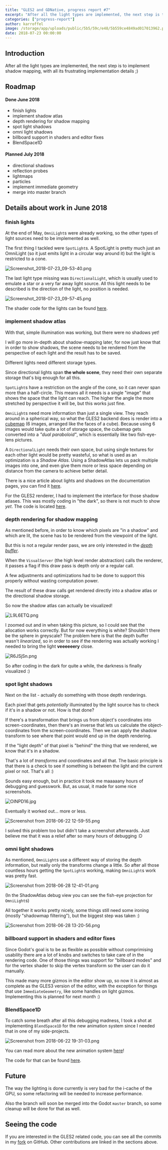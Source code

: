 ```yaml
---
title: "GLES2 and GDNative, progress report #7"
excerpt: "After all the light types are implemented, the next step is to implement shadow mapping, with all its frustrating implementation details ;)"
categories: ["progress-report"]
author: karroffel
image: /storage/app/uploads/public/5b5/59c/e48/5b559ce4849ad017013962.png
date: 2018-07-23 00:00:00
---
```


## Introduction

After all the light types are implemented, the next step is to implement shadow mapping, with all its frustrating implementation details ;)


## Roadmap

#### Done June 2018

- finish lights
- implement shadow atlas
- depth rendering for shadow mapping
- spot light shadows
- omni light shadows
- billboard support in shaders and editor fixes
- BlendSpace1D

#### Planned July 2018

- directional shadows
- reflection probes
- lightmaps
- particles
- implement immediate geometry
- merge into master branch


## Details about work in June 2018

### finish lights

At the end of May, `OmniLight`s were already working, so the other types of light sources need to be implemented as well.

The first thing I tackled were `SpotLight`s. A SpotLight is pretty much just an OmniLight (so it just emits light in a circular way around it) but the light is restricted to a cone.


![Screenshot_2018-07-23_09-53-40.png](/storage/app/uploads/public/5b5/589/a49/5b5589a49cc01310770344.png)

The last light type missing was `DirectionalLight`, which is usually used to emulate a star or a very far away light source.
All this light needs to be described is the direction of the light, no position is needed.


![Screenshot_2018-07-23_09-57-45.png](/storage/app/uploads/public/5b5/58a/8cc/5b558a8cc9034494048418.png)


The shader code for the lights can be found [here](https://github.com/karroffel/godot/blob/157da9a7c36eeaf1326708ed7432a2311a28032f/drivers/gles2/shaders/scene.glsl#L474-L614).


### implement shadow atlas

With that, simple illumination was working, but there were no shadows yet!

I will go more in-depth about shadow-mapping later, for now just know that in order to show shadows, the scene needs to be rendered from the perspective of each light and the result has to be saved.

Different lights need different storage types.

Since directional lights span **the whole scene**, they need their own separate storage that's big enough for all this.

`SpotLight`s have a restriction on the angle of the cone, so it can never span more than a half-circle. This means all it needs is a single "image" that shows the space that the light can reach. The higher the angle the more stretched by perspective it will be, but this works just fine.

`OmniLight`s need more information than just a single view. They reach around in a spherical way, so what the GLES2 backend does is render into a [cubemap](https://en.wikipedia.org/wiki/Cube_mapping) (6 images, arranged like the faces of a cube). Because using 6 images would take quite a lot of storage space, the cubemap gets converted into a *"dual paraboloid"*, which is essentially like two fish-eye-lens pictures.

A `DirectionalLight` needs their own space, but using single textures for each other light would be pretty wasteful, so what is used as an optimization is a *Shadow Atlas*. Using a ShadowAtlas lets us pack multiple images into one, and even give them more or less space depending on distance from the camera to achieve better detail. 

There is a nice article about lights and shadows on the documentation pages, you can find it [here](http://docs.godotengine.org/en/3.0/tutorials/3d/lights_and_shadows.html#shadow-atlas).

For the GLES2 renderer, I had to implement the interface for those shadow atlases. This was mostly coding in "the dark", so there is not much to show *yet*. The code is located [here](https://github.com/karroffel/godot/blob/157da9a7c36eeaf1326708ed7432a2311a28032f/drivers/gles2/rasterizer_scene_gles2.cpp#L55-L389).


### depth rendering for shadow mapping

As mentioned before, in order to know which pixels are "in a shadow" and which are lit, the scene has to be rendered from the viewpoint of the light.

But this is not a regular render pass, we are only interested in the [*depth buffer*](https://en.wikipedia.org/wiki/Z-buffering).

When the `VisualServer` (the high level render abstraction) calls the renderer, it passes a flag if this draw pass is depth only or a regular call.

A few adjustments and optimizations had to be done to support this properly without wasting computation power.

The result of these draw calls get rendered directly into a shadow atlas or the directional shadow storage.

So now the shadow atlas can actually be visualized!


![L9L6ETQ.png](/storage/app/uploads/public/5b5/593/db7/5b5593db79d7a030918073.png)

I zoomed out and in when taking this picture, so I could see that the allocation works correctly. But for now everything is white? Shouldn't there be the sphere in greyscale? The problem here is that the depth buffer wasn't *linearized*, so in order to see if the rendering was actually working I needed to bring the light **veeeeeery** close.

![R6JSjSn.png](/storage/app/uploads/public/5b5/594/f7c/5b5594f7cfd5f912083002.png)

So after coding in the dark for quite a while, the darkness is finally visualized :)

### spot light shadows

Next on the list - actually do something with those depth renderings.

Each pixel that gets *potentially* illuminated by the light source has to check if it's in a shadow or not. How is that done?

If there's a transformation that brings us from object's coordinates into screen-coordinates, then there's an inverse that lets us calculate the object-coordinates from the screen-coordinates. Then we can apply the shadow transform to see where that point would end up in the depth rendering.

If the "light depth" of that pixel is "behind" the thing that we rendered, we know that it's in a shadow.

That's a lot of *transforms* and coordinates and all that. The basic principle is that there is a check to see if something is between the light and the current pixel or not. That's all :)

Sounds easy enough, but in practice it took me maaaaany hours of debugging and guesswork. But, as usual, it made for some nice screenshots.

![OINPD16.jpg](/storage/app/uploads/public/5b5/596/a6d/5b5596a6d5f6d253558345.jpg)

Eventually it worked out... more or less.


![Screenshot from 2018-06-22 12-59-55.png](/storage/app/uploads/public/5b5/596/ed7/5b5596ed7c099658849260.png)

I solved this problem too but didn't take a screenshot afterwards. Just believe me that it was a relief after so many hours of debugging :D


### omni light shadows

As mentioned, `OmniLight`s use a different way of storing the depth information, but really only the transforms change a little. So after all those countless hours getting the `SpotLight`s working, making `OmniLight`s work was pretty fast.



![Screenshot from 2018-06-28 12-41-01.png](/storage/app/uploads/public/5b5/597/940/5b5597940825e150760884.png)

(In the ShadowAtlas debug view you can see the fish-eye projection for `OmniLight`s)


All together it works pretty nicely, some things still need some ironing (mostly "shadowmap filtering"), but the biggest step was taken :)


![Screenshot from 2018-06-28 13-20-56.png](/storage/app/uploads/public/5b5/597/ff9/5b5597ff964fa910401532.png)

### billboard support in shaders and editor fixes

Since Godot's goal is to be as flexible as possible without comprimising usability there are a lot of knobs and switches to take care of in the rendering code.
One of those things was support for "billboard modes" and for the vertex shader to skip the vertex transform so the user can do it manually.

This made many more gizmos in the editor show up, so now it is almost as complete as the GLES3 version of the editor, with the exception for things that use `ImmediateGeometry`, like some handles on light gizmos. Implementing this is planned for next month :)

### BlendSpace1D

To catch some breath after all this debugging madness, I took a shot at implementing `BlendSpace1D` for the new animation system since I needed that in one of my side-projects.


![Screenshot from 2018-06-22 19-31-03.png](/storage/app/uploads/public/5b5/598/dc0/5b5598dc0ada4668331903.png)

You can read more about the new animation system [here](https://godotengine.org/article/godot-gets-new-animation-tree-state-machine)!

The code for that can be found [here](https://github.com/godotengine/godot/blob/17b44e44b9a34e540cf48ee0a7335ecefcd0c3b7/scene/animation/animation_blend_space_1d.cpp).

## Future

The way the lighting is done currently is very bad for the i-cache of the GPU, so some refactoring will be needed to increase performance.

Also the branch will soon be merged into the Godot `master` branch, so some cleanup will be done for that as well.

## Seeing the code

If you are interested in the GLES2 related code, you can see all the commits in my [fork](https://github.com/karroffel/godot/tree/gles2) on GitHub. Other contributions are linked in the sections above.